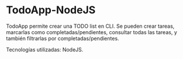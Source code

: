 # TodoApp-NodeJS

TodoApp permite crear una TODO list en CLI.
Se pueden crear tareas, marcarlas como completadas/pendientes, consultar todas las tareas, y también filtrarlas por completadas/pendientes.

Tecnologías utilizadas: NodeJS.
